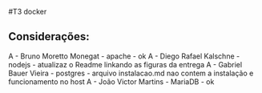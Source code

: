 #T3 docker 

## Considerações:

A - Bruno Moretto Monegat	- apache 	- ok
A - Diego Rafael Kalschne 	- nodejs 	- atualizaz o Readme linkando as figuras da entrega
A - Gabriel Bauer Vieira    - postgres	- arquivo instalacao.md nao contem a instalação e funcionamento no host
A - João Victor Martins 	- MariaDB	- ok 